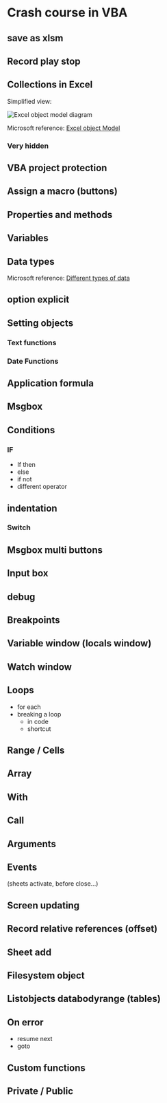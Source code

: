 # Crash course in VBA

## save as xlsm

## Record play stop 

## Collections in Excel

Simplified view:

![Excel object model diagram](./images/excel_object_model_map.png?raw=true)

Microsoft reference: [Excel object Model](https://learn.microsoft.com/en-us/office/vba/api/overview/excel/object-model)

### Very hidden

## VBA project protection

## Assign a macro (buttons)

## Properties and methods

## Variables

## Data types

Microsoft  reference: [Different types of data](https://learn.microsoft.com/en-us/office/vba/language/reference/user-interface-help/data-type-summary)

## option explicit

## Setting objects

### Text functions
	
### Date Functions

## Application formula

## Msgbox

## Conditions

### IF
* If then
* else
* if not
* different operator

## indentation

### Switch

## Msgbox multi buttons

## Input box

## debug

## Breakpoints

## Variable window (locals window)

## Watch window

## Loops
* for each
* breaking a loop
  * in code
  * shortcut
  
## Range / Cells

## Array

## With

## Call

## Arguments

## Events 
(sheets activate, before close...)


## Screen updating

## Record relative references (offset)

## Sheet add

## Filesystem object

## Listobjects databodyrange (tables)

## On error

* resume next
* goto

## Custom functions

## Private / Public
